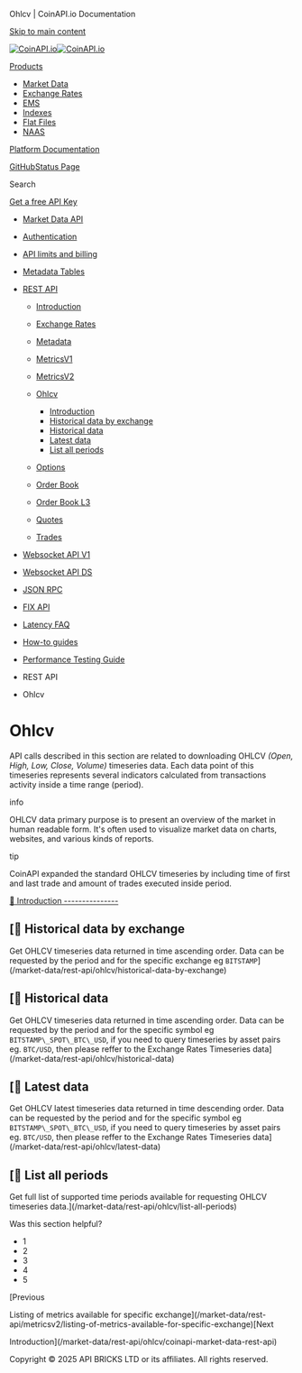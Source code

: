 Ohlcv | CoinAPI.io Documentation




[Skip to main content](#__docusaurus_skipToContent_fallback)

[![CoinAPI.io](/img/logo.svg)![CoinAPI.io](/img/logo.svg)](https://www.coinapi.io)

[Products](/market-data/rest-api/ohlcv/)

* [Market Data](/market-data/)
* [Exchange Rates](/exchange-rates-api/)
* [EMS](/ems-api/)
* [Indexes](/indexes-api/)
* [Flat Files](/flat-files-api/)
* [NAAS](/naas-api/)

[Platform Documentation](/general/authentication)

[GitHub](https://github.com/api-bricks/api-bricks-sdk)[Status Page](https://status.coinapi.io)

Search

[Get a free API Key](https://console.coinapi.io/?link=/apikeys/create)

* [Market Data API](/market-data/)
* [Authentication](/market-data/authentication)
* [API limits and billing](/market-data/api-limits-and-billing-metrics)
* [Metadata Tables](/market-data/metadata-tables/introduction)
* [REST API](/market-data/rest-api/)

  + [Introduction](/market-data/rest-api/)
  + [Exchange Rates](/market-data/rest-api/exchange-rates/)
  + [Metadata](/market-data/rest-api/metadata/)
  + [MetricsV1](/market-data/rest-api/metricsv1/)
  + [MetricsV2](/market-data/rest-api/metricsv2/)
  + [Ohlcv](/market-data/rest-api/ohlcv/)

    - [Introduction](/market-data/rest-api/ohlcv/coinapi-market-data-rest-api)
    - [Historical data by exchange](/market-data/rest-api/ohlcv/historical-data-by-exchange)
    - [Historical data](/market-data/rest-api/ohlcv/historical-data)
    - [Latest data](/market-data/rest-api/ohlcv/latest-data)
    - [List all periods](/market-data/rest-api/ohlcv/list-all-periods)
  + [Options](/market-data/rest-api/options/)
  + [Order Book](/market-data/rest-api/order-book/)
  + [Order Book L3](/market-data/rest-api/order-book-l3/)
  + [Quotes](/market-data/rest-api/quotes/)
  + [Trades](/market-data/rest-api/trades/)
* [Websocket API V1](/market-data/websocket/)
* [Websocket API DS](/market-data/websocket-ds/)
* [JSON RPC](/market-data/jsonrpc-api)
* [FIX API](/market-data/fix/)
* [Latency FAQ](/market-data/latency-faq/)
* [How-to guides](/market-data/how-to-guides/)
* [Performance Testing Guide](/market-data/performance-testing-guide)

* REST API
* Ohlcv

Ohlcv
=====

API calls described in this section are related to downloading OHLCV *(Open, High, Low, Close, Volume)* timeseries data.
Each data point of this timeseries represents several indicators calculated from transactions activity inside a time range (period).

info

OHLCV data primary purpose is to present an overview of the market in human readable form.
It's often used to visualize market data on charts, websites, and various kinds of reports.

tip

CoinAPI expanded the standard OHLCV timeseries by including time of first and last trade and amount of trades executed inside period.

[📄️ Introduction
---------------](/market-data/rest-api/ohlcv/coinapi-market-data-rest-api)

[📄️ Historical data by exchange
------------------------------

Get OHLCV timeseries data returned in time ascending order. Data can be requested by the period and for the specific exchange eg `BITSTAMP`](/market-data/rest-api/ohlcv/historical-data-by-exchange)

[📄️ Historical data
------------------

Get OHLCV timeseries data returned in time ascending order. Data can be requested by the period and for the specific symbol eg `BITSTAMP\_SPOT\_BTC\_USD`, if you need to query timeseries by asset pairs eg. `BTC/USD`, then please reffer to the Exchange Rates Timeseries data](/market-data/rest-api/ohlcv/historical-data)

[📄️ Latest data
--------------

Get OHLCV latest timeseries data returned in time descending order. Data can be requested by the period and for the specific symbol eg `BITSTAMP\_SPOT\_BTC\_USD`, if you need to query timeseries by asset pairs eg. `BTC/USD`, then please reffer to the Exchange Rates Timeseries data](/market-data/rest-api/ohlcv/latest-data)

[📄️ List all periods
-------------------

Get full list of supported time periods available for requesting OHLCV timeseries data.](/market-data/rest-api/ohlcv/list-all-periods)

Was this section helpful?

* 1
* 2
* 3
* 4
* 5

[Previous

Listing of metrics available for specific exchange](/market-data/rest-api/metricsv2/listing-of-metrics-available-for-specific-exchange)[Next

Introduction](/market-data/rest-api/ohlcv/coinapi-market-data-rest-api)

Copyright © 2025 API BRICKS LTD or its affiliates. All rights reserved.